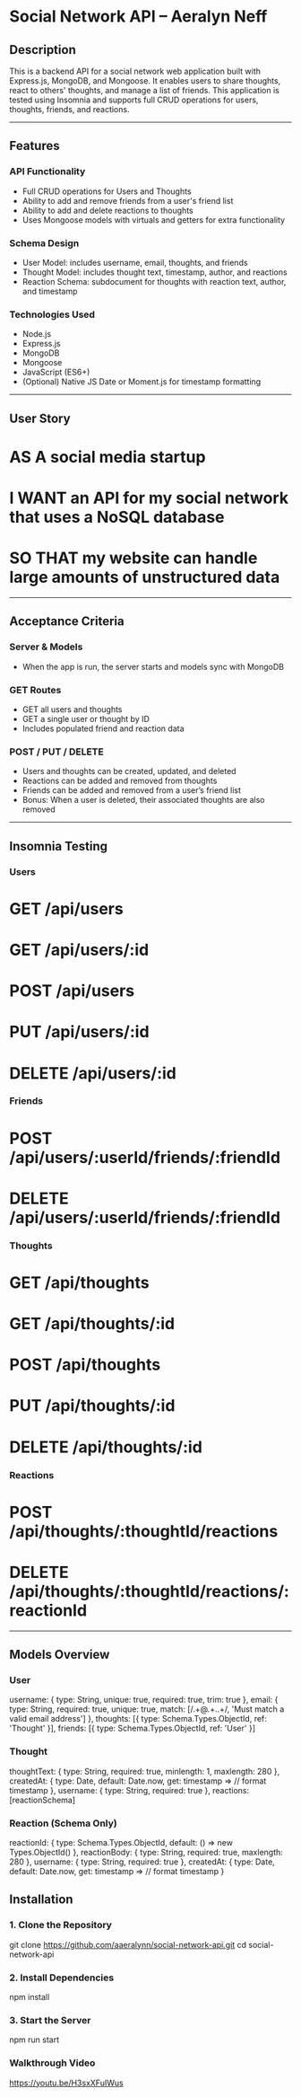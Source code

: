 # Social Network API – Aeralyn Neff

## Description
This is a backend API for a social network web application built with Express.js, MongoDB, and Mongoose. It enables users to share thoughts, react to others' thoughts, and manage a list of friends. This application is tested using Insomnia and supports full CRUD operations for users, thoughts, friends, and reactions.

---

## Features

### API Functionality
- Full CRUD operations for Users and Thoughts
- Ability to add and remove friends from a user's friend list
- Ability to add and delete reactions to thoughts
- Uses Mongoose models with virtuals and getters for extra functionality

### Schema Design
- User Model: includes username, email, thoughts, and friends
- Thought Model: includes thought text, timestamp, author, and reactions
- Reaction Schema: subdocument for thoughts with reaction text, author, and timestamp

### Technologies Used
- Node.js
- Express.js
- MongoDB
- Mongoose
- JavaScript (ES6+)
- (Optional) Native JS Date or Moment.js for timestamp formatting

---

## User Story

# AS A social media startup
# I WANT an API for my social network that uses a NoSQL database
# SO THAT my website can handle large amounts of unstructured data

---

## Acceptance Criteria

### Server & Models
- When the app is run, the server starts and models sync with MongoDB

### GET Routes
- GET all users and thoughts
- GET a single user or thought by ID
- Includes populated friend and reaction data

### POST / PUT / DELETE
- Users and thoughts can be created, updated, and deleted
- Reactions can be added and removed from thoughts
- Friends can be added and removed from a user’s friend list
- Bonus: When a user is deleted, their associated thoughts are also removed

---

## Insomnia Testing

### Users
# GET /api/users
# GET /api/users/:id
# POST /api/users
# PUT /api/users/:id
# DELETE /api/users/:id

### Friends
# POST /api/users/:userId/friends/:friendId
# DELETE /api/users/:userId/friends/:friendId

### Thoughts
# GET /api/thoughts
# GET /api/thoughts/:id
# POST /api/thoughts
# PUT /api/thoughts/:id
# DELETE /api/thoughts/:id

### Reactions
# POST /api/thoughts/:thoughtId/reactions
# DELETE /api/thoughts/:thoughtId/reactions/:reactionId

---

## Models Overview

### User
username: { type: String, unique: true, required: true, trim: true }, email: { type: String, required: true, unique: true, match: [/.+@.+..+/, 'Must match a valid email address'] }, thoughts: [{ type: Schema.Types.ObjectId, ref: 'Thought' }], friends: [{ type: Schema.Types.ObjectId, ref: 'User' }]

### Thought
thoughtText: { type: String, required: true, minlength: 1, maxlength: 280 }, createdAt: { type: Date, default: Date.now, get: timestamp => // format timestamp }, username: { type: String, required: true }, reactions: [reactionSchema]


### Reaction (Schema Only)
reactionId: { type: Schema.Types.ObjectId, default: () => new Types.ObjectId() }, reactionBody: { type: String, required: true, maxlength: 280 }, username: { type: String, required: true }, createdAt: { type: Date, default: Date.now, get: timestamp => // format timestamp }


## Installation

### 1. Clone the Repository
git clone https://github.com/aaeralynn/social-network-api.git cd social-network-api

### 2. Install Dependencies
npm install

### 3. Start the Server
npm run start

### Walkthrough Video
https://youtu.be/H3sxXFuIWus
